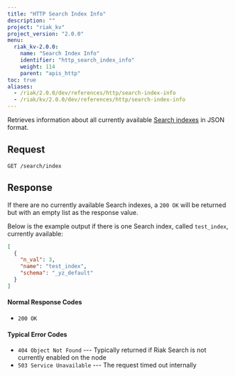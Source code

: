```yaml
---
title: "HTTP Search Index Info"
description: ""
project: "riak_kv"
project_version: "2.0.0"
menu:
  riak_kv-2.0.0:
    name: "Search Index Info"
    identifier: "http_search_index_info"
    weight: 114
    parent: "apis_http"
toc: true
aliases:
  - /riak/2.0.0/dev/references/http/search-index-info
  - /riak/kv/2.0.0/dev/references/http/search-index-info
---
```


Retrieves information about all currently available [Search indexes](/riak/kv/2.0.0/developing/usage/search) in JSON format.

## Request

```
GET /search/index
```

## Response

If there are no currently available Search indexes, a `200 OK` will be
returned but with an empty list as the response value.

Below is the example output if there is one Search index, called
`test_index`, currently available:

```json
[
  {
    "n_val": 3,
    "name": "test_index",
    "schema": "_yz_default"
  }
]
```

#### Normal Response Codes

* `200 OK`

#### Typical Error Codes

* `404 Object Not Found` --- Typically returned if Riak Search is not
    currently enabled on the node
* `503 Service Unavailable` --- The request timed out internally
